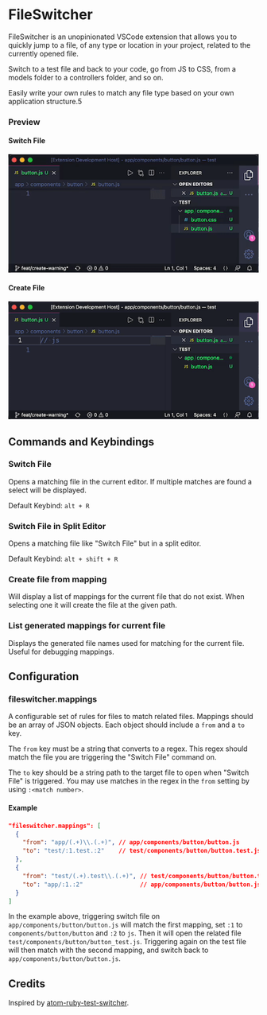 # FileSwitcher

FileSwitcher is an unopinionated VSCode extension that allows you to quickly jump to a file, of any type or location in your project, related to the currently opened file.

Switch to a test file and back to your code, go from JS to CSS, from a models folder to a controllers folder, and so on.

Easily write your own rules to match any file type based on your own application structure.5

### Preview

#### Switch File

![FileSwitcher Switch File](https://raw.githubusercontent.com/johnathanludwig/vscode-fileswitcher/main/images/switch.gif)

#### Create File

![FileSwitcher Create File](https://raw.githubusercontent.com/johnathanludwig/vscode-fileswitcher/main/images/create.gif)

## Commands and Keybindings

### Switch File

Opens a matching file in the current editor. If multiple matches are found a select will be displayed.

Default Keybind: `alt + R`

### Switch File in Split Editor

Opens a matching file like "Switch File" but in a split editor.

Default Keybind: `alt + shift + R`

### Create file from mapping

Will display a list of mappings for the current file that do not exist. When selecting one it will create the file at the given path.

### List generated mappings for current file

Displays the generated file names used for matching for the current file. Useful for debugging mappings.

## Configuration

### fileswitcher.mappings

A configurable set of rules for files to match related files. Mappings should be an array of JSON objects. Each object should include a `from` and a `to` key.

The `from` key must be a string that converts to a regex. This regex should match the file you are triggering the "Switch File" command on.

The `to` key should be a string path to the target file to open when "Switch File" is triggered. You may use matches in the regex in the `from` setting by using `:<match number>`.

#### Example

```json
"fileswitcher.mappings": [
  {
    "from": "app/(.+)\\.(.+)", // app/components/button/button.js
    "to": "test/:1.test.:2"    // test/components/button/button.test.js
  },
  {
    "from": "test/(.+).test\\.(.+)", // test/components/button/button.test.js
    "to": "app/:1.:2"                // app/components/button/button.js
  }
]
```

In the example above, triggering switch file on `app/components/button/button.js` will match the first mapping, set `:1` to `components/button/button` and `:2` to `js`. Then it will open the related file `test/components/button/button_test.js`. Triggering again on the test file will then match with the second mapping, and switch back to `app/components/button/button.js`.

## Credits

Inspired by [atom-ruby-test-switcher](https://github.com/dcarral/atom-ruby-test-switcher).
